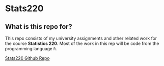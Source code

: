 # Stats220

## What is this repo for?

This repo consists of my university assignments and other related work for the course **Statistics 220**. Most of the work in this rep will be code from the programming language `R`.


[Stats220 Github Repo](https://github.com/FNS02/Stats220)

